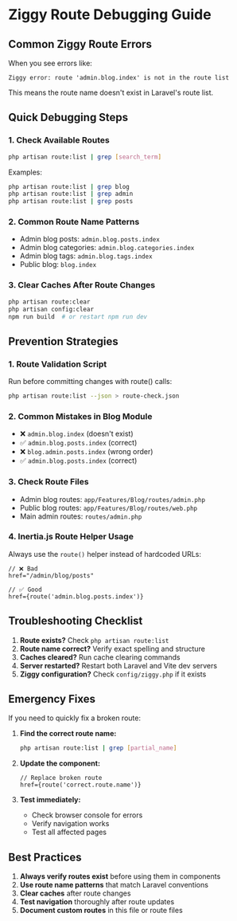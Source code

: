 # Ziggy Route Debugging Guide

## Common Ziggy Route Errors

When you see errors like:
```
Ziggy error: route 'admin.blog.index' is not in the route list
```

This means the route name doesn't exist in Laravel's route list.

## Quick Debugging Steps

### 1. Check Available Routes
```bash
php artisan route:list | grep [search_term]
```

Examples:
```bash
php artisan route:list | grep blog
php artisan route:list | grep admin
php artisan route:list | grep posts
```

### 2. Common Route Name Patterns
- Admin blog posts: `admin.blog.posts.index`
- Admin blog categories: `admin.blog.categories.index`  
- Admin blog tags: `admin.blog.tags.index`
- Public blog: `blog.index`

### 3. Clear Caches After Route Changes
```bash
php artisan route:clear
php artisan config:clear
npm run build  # or restart npm run dev
```

## Prevention Strategies

### 1. Route Validation Script
Run before committing changes with route() calls:
```bash
php artisan route:list --json > route-check.json
```

### 2. Common Mistakes in Blog Module
- ❌ `admin.blog.index` (doesn't exist)
- ✅ `admin.blog.posts.index` (correct)
- ❌ `blog.admin.posts.index` (wrong order)
- ✅ `admin.blog.posts.index` (correct)

### 3. Check Route Files
- Admin blog routes: `app/Features/Blog/routes/admin.php`
- Public blog routes: `app/Features/Blog/routes/web.php`
- Main admin routes: `routes/admin.php`

### 4. Inertia.js Route Helper Usage
Always use the `route()` helper instead of hardcoded URLs:
```tsx
// ❌ Bad
href="/admin/blog/posts"

// ✅ Good  
href={route('admin.blog.posts.index')}
```

## Troubleshooting Checklist

1. **Route exists?** Check `php artisan route:list`
2. **Route name correct?** Verify exact spelling and structure
3. **Caches cleared?** Run cache clearing commands
4. **Server restarted?** Restart both Laravel and Vite dev servers
5. **Ziggy configuration?** Check `config/ziggy.php` if it exists

## Emergency Fixes

If you need to quickly fix a broken route:

1. **Find the correct route name:**
   ```bash
   php artisan route:list | grep [partial_name]
   ```

2. **Update the component:**
   ```tsx
   // Replace broken route
   href={route('correct.route.name')}
   ```

3. **Test immediately:**
   - Check browser console for errors
   - Verify navigation works
   - Test all affected pages

## Best Practices

1. **Always verify routes exist** before using them in components
2. **Use route name patterns** that match Laravel conventions
3. **Clear caches** after route changes
4. **Test navigation** thoroughly after route updates
5. **Document custom routes** in this file or route files
